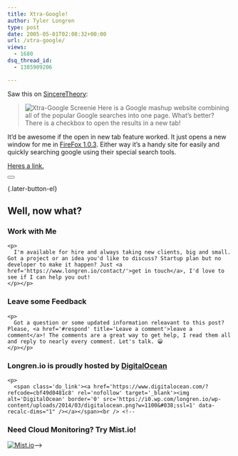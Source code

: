 ```yaml
---
title: Xtra-Google!
author: Tyler Longren
type: post
date: 2005-05-01T02:08:32+00:00
url: /xtra-google/
views:
  - 1680
dsq_thread_id:
  - 1385909206

---
```

Saw this on [SincereTheory][1]:

><img src="https://i0.wp.com/www.longren.org/images/xtra-google.jpg?w=1100" alt="Xtra-Google Screenie" data-recalc-dims="1" />  
> Here is a Google mashup website combining all of the popular Google searches into one page. What’s better? There is a checkbox to open the results in a new tab!

It&#8217;d be awesome if the open in new tab feature worked. It just opens a new window for me in [FireFox 1.0.3][2]. Either way it&#8217;s a handy site for easily and quickly searching google using their special search tools.

[Heres a link.][3] 

<div class="wpulike wpulike-default " >
  <div class="wp_ulike_general_class wp_ulike_is_not_liked">
    <button type="button"
					aria-label="Like Button"
					data-ulike-id="1835"
					data-ulike-nonce="165916bcea"
					data-ulike-type="likeThis"
					data-ulike-template="wpulike-default"
					data-ulike-display-likers="0"
					data-ulike-disable-pophover="0"
					class="wp_ulike_btn wp_ulike_put_image wp_likethis_1835"></button><span class="count-box"></span>
  </div>
</div>

[][4]{.later-button-el}

<div class='what-next'>
  <h2>
    Well, now what?
  </h2>
  
  <div class='hire'>
    <h3>
      Work with Me
    </h3>
    
    <p>
      I'm available for hire and always taking new clients, big and small. Got a project or an idea you'd like to discuss? Startup plan but no developer to make it happen? Just <a href='https://www.longren.io/contact/'>get in touch</a>, I'd love to see if I can help you out!
    </p></p>
  </div>
  
  <div class='hire'>
    <h3>
      Leave some Feedback
    </h3>
    
    <p>
      Got a question or some updated information releavant to this post? Please, <a href='#respond' title='Leave a comment'>leave a comment</a>! The comments are a great way to get help, I read them all and reply to nearly every comment. Let's talk. 😀
    </p></p>
  </div>
  
  <div class='now-what-bottom-ad'>
    <h3>
      Longren.io is proudly hosted by <a href='https://www.digitalocean.com/?refcode=cbf49d0481c8'>DigitalOcean</a>
    </h3>
    
    <p>
      <span class='do_link'><a href='https://www.digitalocean.com/?refcode=cbf49d0481c8' rel='nofollow' target='_blank'><img alt='DigitalOcean' border='0' src='https://i0.wp.com/longren.io/wp-content/uploads/2014/03/digitalocean.png?w=1100&#038;ssl=1' data-recalc-dims="1" /></a></span><br /> <!--

<h3>Need Cloud Monitoring? Try Mist.io!</h3>

<span class='do_link'><a href='http://mist.io/?ref=tyler' rel='nofollow' target='_blank'><img alt='Mist.io' border='0' src='https://i0.wp.com/longren.io/wp-content/uploads/2014/04/mistio.jpg?w=1100&#038;ssl=1' data-recalc-dims="1"></a></span>--></div> </div>

 [1]: http://sinceretheory.net/weblog/index.php/2005/04/27/xtragoogle/trackback/
 [2]: http://www.spreadfirefox.com/
 [3]: http://www.xtragoogle.com/
 [4]: #